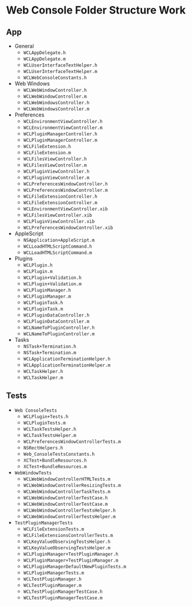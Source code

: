 # Web Console Folder Structure Work

## App

* General
	* `WCLAppDelegate.h`
	* `WCLAppDelegate.m`
	* `WCLUserInterfaceTextHelper.h`
	* `WCLUserInterfaceTextHelper.m`
	* `WCLWebConsoleConstants.h`
* Web Windows
	* `WCLWebWindowController.h`
	* `WCLWebWindowController.m`
	* `WCLWebWindowsController.h`
	* `WCLWebWindowsController.m`
* Preferences
	* `WCLEnvironmentViewController.h`
	* `WCLEnvironmentViewController.m`
	* `WCLPluginManagerController.h`
	* `WCLPluginManagerController.m`
	* `WCLFileExtension.h`
	* `WCLFileExtension.m`
	* `WCLFilesViewController.h`
	* `WCLFilesViewController.m`
	* `WCLPluginViewController.h`
	* `WCLPluginViewController.m`
	* `WCLPreferencesWindowController.h`
	* `WCLPreferencesWindowController.m`
	* `WCLFileExtensionController.h`
	* `WCLFileExtensionController.m`
	* `WCLEnvironmentViewController.xib`
	* `WCLFilesViewController.xib`
	* `WCLPluginViewController.xib`
	* `WCLPreferencesWindowController.xib`
* AppleScript
	* `NSApplication+AppleScript.m`
	* `WCLLoadHTMLScriptCommand.h`
	* `WCLLoadHTMLScriptCommand.m`
* Plugins
	* `WCLPlugin.h`
	* `WCLPlugin.m`
	* `WCLPlugin+Validation.h`
	* `WCLPlugin+Validation.m`
	* `WCLPluginManager.h`
	* `WCLPluginManager.m`
	* `WCLPluginTask.h`
	* `WCLPluginTask.m`
	* `WCLPluginDataController.h`
	* `WCLPluginDataController.m`
	* `WCLNameToPluginController.h`
	* `WCLNameToPluginController.m`
* Tasks
	* `NSTask+Termination.h`
	* `NSTask+Termination.m`
	* `WCLApplicationTerminationHelper.h`
	* `WCLApplicationTerminationHelper.m`
	* `WCLTaskHelper.h`
	* `WCLTaskHelper.m`

## Tests

* `Web ConsoleTests`
	* `WCLPlugin+Tests.h`
	* `WCLPluginTests.m`
	* `WCLTaskTestsHelper.h`
	* `WCLTaskTestsHelper.m`
	* `WCLPreferencesWindowControllerTests.m`
	* `NSRectHelpers.h`
	* `Web_ConsoleTestsConstants.h`
	* `XCTest+BundleResources.h`
	* `XCTest+BundleResources.m`
* `WebWindowTests`
	* `WCLWebWindowControllerHTMLTests.m`
	* `WCLWebWindowControllerResizingTests.m`
	* `WCLWebWindowControllerTaskTests.m`
	* `WCLWebWindowControllerTestCase.h`
	* `WCLWebWindowControllerTestCase.m`
	* `WCLWebWindowControllerTestsHelper.h`
	* `WCLWebWindowControllerTestsHelper.m`
* `TestPluginManagerTests`
	* `WCLFileExtensionTests.m`
	* `WCLFileExtensionsControllerTests.m`
	* `WCLKeyValueObservingTestsHelper.h`
	* `WCLKeyValueObservingTestsHelper.m`
	* `WCLPluginManager+TestPluginManager.h`
	* `WCLPluginManager+TestPluginManager.m`
	* `WCLPluginManagerDefaultNewPluginTests.m`
	* `WCLPluginManagerTests.m`
	* `WCLTestPluginManager.h`
	* `WCLTestPluginManager.m`
	* `WCLTestPluginManagerTestCase.h`
	* `WCLTestPluginManagerTestCase.m`
